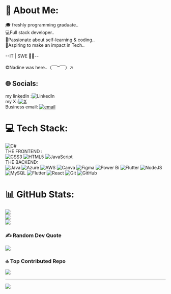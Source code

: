 # 💫 About Me:
🎓 freshly programming graduate..<br>💻Full stack developer..<br>🩷Passionate about self-learning & coding..<br>💫Aspiring to make an impact in Tech..<br><br>--IT | SWE 🩷💫--<br><br>©Nadine was here..（￣︶￣）↗　


## 🌐 Socials:
my linkedIn :![LinkedIn](https://img.shields.io/badge/LinkedIn-%230077B5.svg?logo=linkedin&logoColor=white)<br> my X :[![X](https://img.shields.io/badge/X-black.svg?logo=X&logoColor=white)](https://x.com/nadine_qq22)<br> Business email: [![email](https://img.shields.io/badge/Email-D14836?logo=gmail&logoColor=white)](mailto:nadinstuff1@gmail.com) 

# 💻 Tech Stack:

![C#](https://img.shields.io/badge/c%23-%23239120.svg?style=flat&logo=csharp&logoColor=white) <br>
THE FRONTEND :<br>![CSS3](https://img.shields.io/badge/css3-%231572B6.svg?style=flat&logo=css3&logoColor=white) ![HTML5](https://img.shields.io/badge/html5-%23E34F26.svg?style=flat&logo=html5&logoColor=white) ![JavaScript](https://img.shields.io/badge/javascript-%23323330.svg?style=flat&logo=javascript&logoColor=%23F7DF1E) <br>
THE BACKEND:<br>![Java](https://img.shields.io/badge/java-%23ED8B00.svg?style=flat&logo=openjdk&logoColor=white) ![Azure](https://img.shields.io/badge/azure-%230072C6.svg?style=flat&logo=microsoftazure&logoColor=white) ![AWS](https://img.shields.io/badge/AWS-%23FF9900.svg?style=flat&logo=amazon-aws&logoColor=white) ![Canva](https://img.shields.io/badge/Canva-%2300C4CC.svg?style=flat&logo=Canva&logoColor=white) ![Figma](https://img.shields.io/badge/figma-%23F24E1E.svg?style=flat&logo=figma&logoColor=white) ![Power Bi](https://img.shields.io/badge/power_bi-F2C811?style=flat&logo=powerbi&logoColor=black) ![Flutter](https://img.shields.io/badge/Flutter-%2302569B.svg?style=flat&logo=Flutter&logoColor=white) ![NodeJS](https://img.shields.io/badge/node.js-6DA55F?style=flat&logo=node.js&logoColor=white)  ![MySQL](https://img.shields.io/badge/mysql-4479A1.svg?style=flat&logo=mysql&logoColor=white) ![Flutter](https://img.shields.io/badge/Flutter-%2302569B.svg?style=flat&logo=Flutter&logoColor=white) ![React](https://img.shields.io/badge/react-%2320232a.svg?style=flat&logo=react&logoColor=%2361DAFB) ![Git](https://img.shields.io/badge/git-%23F05033.svg?style=flat&logo=git&logoColor=white) ![GitHub](https://img.shields.io/badge/github-%23121011.svg?style=flat&logo=github&logoColor=white)

# 📊 GitHub Stats:
![](https://github-readme-stats.vercel.app/api?username=nadinN10&theme=date_night&hide_border=false&include_all_commits=false&count_private=false)<br/>
![](https://nirzak-streak-stats.vercel.app/?user=nadinN10&theme=date_night&hide_border=false)<br/>
![](https://github-readme-stats.vercel.app/api/top-langs/?username=nadinN10&theme=date_night&hide_border=false&include_all_commits=false&count_private=false&layout=compact)

### ✍️ Random Dev Quote
![](https://quotes-github-readme.vercel.app/api?type=horizontal&theme=dark)

### 🔝 Top Contributed Repo
![](https://github-contributor-stats.vercel.app/api?username=nadinN10&limit=5&theme=dark&combine_all_yearly_contributions=true)

---
[![](https://visitcount.itsvg.in/api?id=nadinN10&icon=0&color=0)](https://visitcount.itsvg.in)

<!-- Proudly created with GPRM ( https://gprm.itsvg.in ) -->
